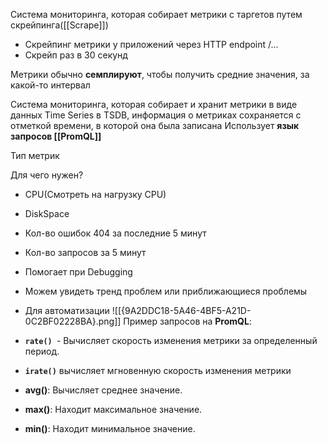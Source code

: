 
Система мониторинга, которая собирает метрики с таргетов путем скрейпинга([[Scrape]])
- Скрейпинг метрики у приложений через HTTP endpoint /...
- Скрейп раз в 30 секунд

Метрики обычно **семплируют**, чтобы получить средние значения, за какой-то интервал

Система мониторинга, которая собирает и хранит метрики в виде данных Time Series в TSDB, информация о метриках сохраняется с отметкой времени, в которой она была записана
Использует **язык запросов [[PromQL]]**

Тип метрик

Для чего нужен?
- CPU(Смотреть на нагрузку CPU)
- DiskSpace
- Кол-во ошибок 404 за последние 5 минут
- Кол-во запросов за 5 минут

- Помогает при Debugging
- Можем увидеть тренд проблем или приближающиеся проблемы
- Для автоматизации
![[{9A2DDC18-5A46-4BF5-A21D-0C2BF02228BA}.png]]
Пример запросов на **PromQL**:
- **`rate() `**- Вычисляет скорость изменения метрики за определенный период.
- **`irate()`** вычисляет мгновенную скорость изменения метрики
- **avg()**: Вычисляет среднее значение.
- **max()**: Находит максимальное значение.
- **min()**: Находит минимальное значение.